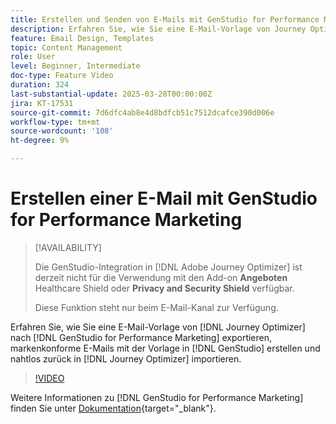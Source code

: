```yaml
---
title: Erstellen und Senden von E-Mails mit GenStudio for Performance Marketing
description: Erfahren Sie, wie Sie eine E-Mail-Vorlage von Journey Optimizer nach GenStudio for Performance Marketing exportieren, markenkonforme E-Mails mit der Vorlage in GenStudio erstellen und nahtlos zurück in Journey Optimizer importieren.
feature: Email Design, Templates
topic: Content Management
role: User
level: Beginner, Intermediate
doc-type: Feature Video
duration: 324
last-substantial-update: 2025-03-28T00:00:00Z
jira: KT-17531
source-git-commit: 7d6dfc4ab8e4d8bdfcb51c7512dcafce390d006e
workflow-type: tm+mt
source-wordcount: '108'
ht-degree: 9%

---
```



# Erstellen einer E-Mail mit GenStudio for Performance Marketing

>[!AVAILABILITY]
>
>Die GenStudio-Integration in [!DNL Adobe Journey Optimizer] ist derzeit nicht für die Verwendung mit den Add-on **Angeboten** Healthcare Shield oder **Privacy and Security Shield** verfügbar.
>
>Diese Funktion steht nur beim E-Mail-Kanal zur Verfügung.

Erfahren Sie, wie Sie eine E-Mail-Vorlage von [!DNL Journey Optimizer] nach [!DNL GenStudio for Performance Marketing] exportieren, markenkonforme E-Mails mit der Vorlage in [!DNL GenStudio] erstellen und nahtlos zurück in [!DNL Journey Optimizer] importieren.

>[!VIDEO](https://video.tv.adobe.com/v/3456038/?learn=on&enablevpops)

Weitere Informationen zu [!DNL GenStudio for Performance Marketing] finden Sie unter [Dokumentation](https://experienceleague.adobe.com/de/docs/genstudio-for-performance-marketing/user-guide/home){target="_blank"}.
